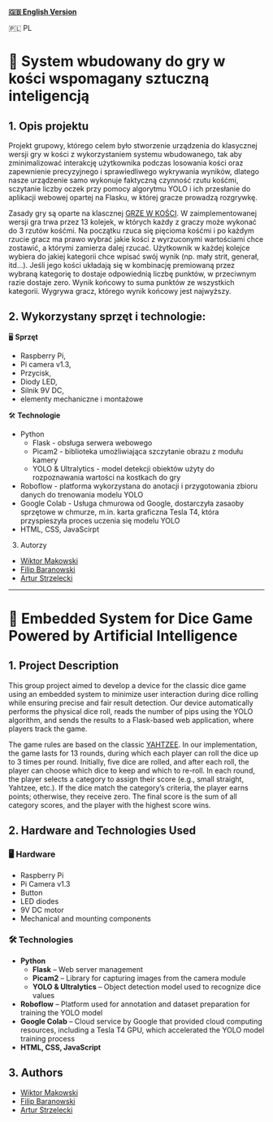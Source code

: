 **[🇬🇧 English Version](#english-version)**

🇵🇱 PL
# 🎲 System wbudowany do gry w kości wspomagany sztuczną inteligencją
## 1. Opis projektu
Projekt grupowy, którego celem było stworzenie urządzenia do klasycznej wersji gry w kości z wykorzystaniem systemu wbudowanego, tak aby zminimalizować interakcję użytkownika podczas losowania kości oraz zapewnienie precyzyjnego i sprawiedliwego wykrywania wyników, dlatego nasze urządzenie samo wykonuje faktyczną czynność rzutu kośćmi, sczytanie liczby oczek przy pomocy algorytmu YOLO i ich przesłanie do aplikacji webowej opartej na Flasku, w której gracze prowadzą rozgrywkę. 

Zasady gry są oparte na klascznej [GRZE W KOŚCI](https://en.wikipedia.org/wiki/Yahtzee). W zaimplementowanej wersji gra trwa przez 13 kolejek, w których każdy z graczy może wykonać do 3 rzutów kośćmi. Na początku rzuca się pięcioma kośćmi i po każdym rzucie gracz ma prawo wybrać jakie kości z wyrzuconymi wartościami chce zostawić, a którymi zamierza dalej rzucać. Użytkownik w każdej kolejce wybiera do jakiej kategorii chce wpisać swój wynik (np. mały strit, generał, itd…). Jeśli jego kości układają się w kombinację premiowaną przez wybraną kategorię to dostaje odpowiednią liczbę punktów, w przeciwnym razie dostaje zero. Wynik końcowy to suma punktów ze wszystkich kategorii. Wygrywa gracz, którego wynik końcowy jest najwyższy.


## 2. Wykorzystany sprzęt i technologie:
🖥️ **Sprzęt** 
* Raspberry Pi,
* Pi camera v1.3,
* Przycisk,
* Diody LED,
* Silnik 9V DC,
* elementy mechaniczne i montażowe

🛠️ **Technologie**
* Python
  * Flask - obsługa serwera webowego
  * Picam2 - biblioteka umożliwiająca szczytanie obrazu z modułu kamery 
  * YOLO & Ultralytics - model detekcji obiektów użyty do rozpoznawania wartości na kostkach do gry
* Roboflow - platforma wykorzystana do anotacji i przygotowania zbioru danych do trenowania modelu YOLO
* Google Colab - Usługa chmurowa od Google, dostarczyła zasaoby sprzętowe w chmurze, m.in. karta graficzna Tesla T4, która przyspieszyła proces uczenia się modelu YOLO
* HTML, CSS, JavaScirpt

3. Autorzy
* [Wiktor Makowski](https://github.com/veektorf1)
* [Filip Baranowski](https://github.com/Fizz874)
* [Artur Strzelecki](https://github.com/0Artur1)
 
---

<a id="english-version"></a>
# 🎲 Embedded System for Dice Game Powered by Artificial Intelligence

## 1. Project Description  
This group project aimed to develop a device for the classic dice game using an embedded system to minimize user interaction during dice rolling while ensuring precise and fair result detection. Our device automatically performs the physical dice roll, reads the number of pips using the YOLO algorithm, and sends the results to a Flask-based web application, where players track the game.

The game rules are based on the classic [YAHTZEE](https://en.wikipedia.org/wiki/Yahtzee). In our implementation, the game lasts for 13 rounds, during which each player can roll the dice up to 3 times per round. Initially, five dice are rolled, and after each roll, the player can choose which dice to keep and which to re-roll. In each round, the player selects a category to assign their score (e.g., small straight, Yahtzee, etc.). If the dice match the category’s criteria, the player earns points; otherwise, they receive zero. The final score is the sum of all category scores, and the player with the highest score wins.

## 2. Hardware and Technologies Used  
### 🖥️ Hardware  
- Raspberry Pi  
- Pi Camera v1.3  
- Button  
- LED diodes  
- 9V DC motor  
- Mechanical and mounting components  

### 🛠️ Technologies  
- **Python**  
  - **Flask** – Web server management  
  - **Picam2** – Library for capturing images from the camera module  
  - **YOLO & Ultralytics** – Object detection model used to recognize dice values  
- **Roboflow** – Platform used for annotation and dataset preparation for training the YOLO model  
- **Google Colab** – Cloud service by Google that provided cloud computing resources, including a Tesla T4 GPU, which accelerated the YOLO model training process  
- **HTML, CSS, JavaScript**  

## 3. Authors  
* [Wiktor Makowski](https://github.com/veektorf1)
* [Filip Baranowski](https://github.com/Fizz874)
* [Artur Strzelecki](https://github.com/0Artur1)

